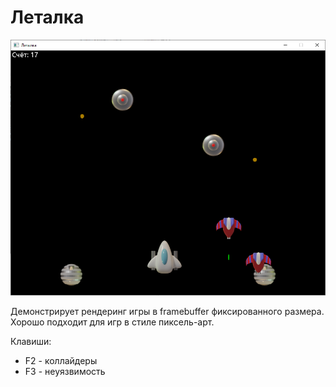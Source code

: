 # Леталка

![](screenshot_letalka.png)

Демонстрирует рендеринг игры в framebuffer фиксированного размера.
Хорошо подходит для игр в стиле пиксель-арт.

Клавиши:
* F2 - коллайдеры
* F3 - неуязвимость

